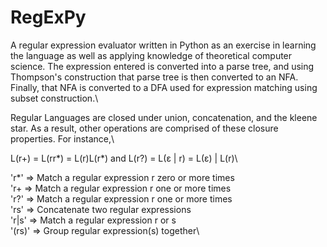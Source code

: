 # RegExPy

 A regular expression evaluator written in Python as an exercise in learning the language
 as well as applying knowledge of theoretical computer science. The expression entered is 
 converted into a parse tree, and using Thompson's construction that parse tree is then converted to 
 an NFA. Finally, that NFA is converted to a DFA used for expression matching using subset construction.\

 Regular Languages are closed under union, concatenation, and the kleene star. As a result, other operations are comprised
 of these closure properties. For instance,\

 L(r+) = L(rr*) = L(r)L(r*) and L(r?) = L(ε | r) = L(ε) | L(r)\

 'r*'   => Match a regular expression r zero or more times\
 'r+    => Match a regular expression r one or more times\
 'r?'   => Match a regular expression r one or more times\
 'rs'   => Concatenate two regular expressions\
 'r|s'  => Match a regular expression r or s\
 '(rs)' => Group regular expression(s) together\

